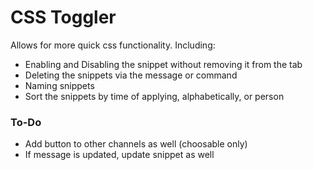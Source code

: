 # CSS Toggler

Allows for more quick css functionality.
Including:
- Enabling and Disabling the snippet without removing it from the tab
- Deleting the snippets via the message or command
- Naming snippets
- Sort the snippets by time of applying, alphabetically, or person

### To-Do
- Add button to other channels as well (choosable only)
- If message is updated, update snippet as well